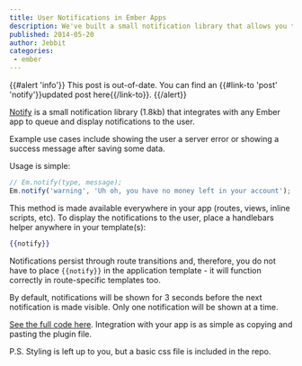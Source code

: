```yaml
---
title: User Notifications in Ember Apps
description: We've built a small notification library that allows you to you show an alert to the user from anywhere in your app with a single call. Check out the code and add alerts to your app with our simple plugin.
published: 2014-05-20
author: Jebbit
categories:
 - ember
---
```


{{#alert 'info'}}
  This post is out-of-date. You can find an {{#link-to 'post' 'notify'}}updated post here{{/link-to}}.
{{/alert}}

[Notify](https://github.com/sir-dunxalot/notify/blob/master/notify.js) is a small notification library (1.8kb) that integrates with any Ember app to queue and display notifications to the user.

Example use cases include showing the user a server error or showing a success message after saving some data.

Usage is simple:

```js
// Em.notify(type, message);
Em.notify('warning', 'Uh oh, you have no money left in your account');
```

This method is made available everywhere in your app (routes, views, inline scripts, etc). To display the notifications to the user, place a handlebars helper anywhere in your template(s):

```handlebars
{{notify}}
```

Notifications persist through route transitions and, therefore, you do not have to place `{{notify}}` in the application template - it will function correctly in route-specific templates too.

By default, notifications will be shown for 3 seconds before the next notification is made visible. Only one notification will be shown at a time.

<a href="https://github.com/sir-dunxalot/notify" target="_blank">See the full code here</a>. Integration with your app is as simple as copying and pasting the plugin file.

<p class="endnote">P.S. Styling is left up to you, but a basic css file is included in the repo.</p>
